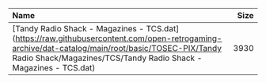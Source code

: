 |Name|Size|
|:---|---:|
|[Tandy Radio Shack - Magazines - TCS.dat](https://raw.githubusercontent.com/open-retrogaming-archive/dat-catalog/main/root/basic/TOSEC-PIX/Tandy Radio Shack/Magazines/TCS/Tandy Radio Shack - Magazines - TCS.dat)|3930|
